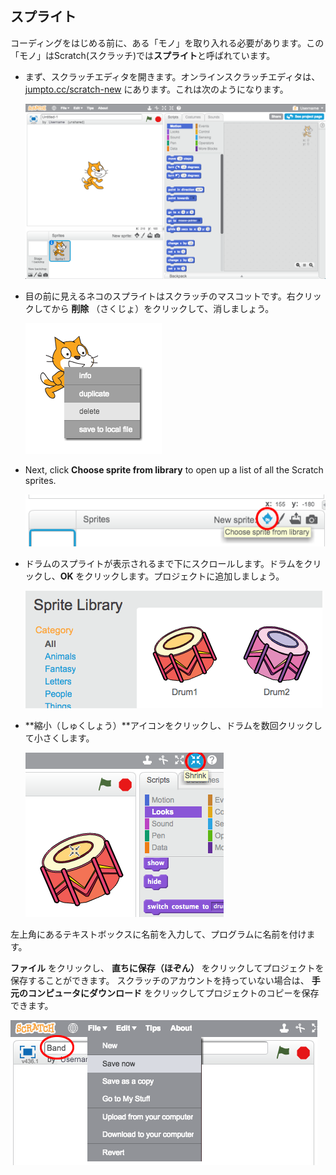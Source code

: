## スプライト

コーディングをはじめる前に、ある「モノ」を取り入れる必要があります。この「モノ」はScratch(スクラッチ)では**スプライト**と呼ばれています。

+ まず、スクラッチエディタを開きます。オンラインスクラッチエディタは、<a href="http://jumpto.cc/scratch-new" target="_blank"> jumpto.cc/scratch-new</a> にあります。これは次のようになります。
    
    ![スクリーンショット](images/band-scratch.png)

+ 目の前に見えるネコのスプライトはスクラッチのマスコットです。右クリックしてから **削除** （さくじょ）をクリックして、消しましょう。
    
    ![スクリーンショット](images/band-delete.png)

+ Next, click **Choose sprite from library** to open up a list of all the Scratch sprites.
    
    ![スクリーンショット](images/band-sprite-library.png)

+ ドラムのスプライトが表示されるまで下にスクロールします。ドラムをクリックし、**OK** をクリックします。プロジェクトに追加しましょう。
    
    ![スクリーンショット](images/band-sprite-drum.png)

+ **縮小（しゅくしょう）**アイコンをクリックし、ドラムを数回クリックして小さくします。
    
    ![スクリーンショット](images/band-shrink.png)

左上角にあるテキストボックスに名前を入力して、プログラムに名前を付けます。

**ファイル** をクリックし、 **直ちに保存（ほぞん）** をクリックしてプロジェクトを保存することができます。 スクラッチのアカウントを持っていない場合は、 **手元のコンピュータにダウンロード** をクリックしてプロジェクトのコピーを保存できます。

![スクリーンショット](images/band-save.png)